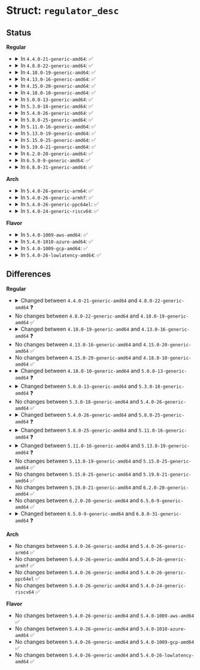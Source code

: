# Struct: <code>regulator_desc</code>

## Status
<b>Regular</b>
<ul>
<li>
<details>
<summary>In <code>4.4.0-21-generic-amd64</code>: ✅</summary>

```c
struct regulator_desc {
    const char * name;
    const char * supply_name;
    const char * of_match;
    const char * regulators_node;
    int (*)(struct device_node *, const struct regulator_desc *, struct regulator_config *) of_parse_cb;
    int id;
    bool continuous_voltage_range;
    unsigned int n_voltages;
    const struct regulator_ops * ops;
    int irq;
    enum regulator_type type;
    struct module * owner;
    unsigned int min_uV;
    unsigned int uV_step;
    unsigned int linear_min_sel;
    int fixed_uV;
    unsigned int ramp_delay;
    int min_dropout_uV;
    const struct regulator_linear_range * linear_ranges;
    int n_linear_ranges;
    const unsigned int * volt_table;
    unsigned int vsel_reg;
    unsigned int vsel_mask;
    unsigned int apply_reg;
    unsigned int apply_bit;
    unsigned int enable_reg;
    unsigned int enable_mask;
    unsigned int enable_val;
    unsigned int disable_val;
    bool enable_is_inverted;
    unsigned int bypass_reg;
    unsigned int bypass_mask;
    unsigned int bypass_val_on;
    unsigned int bypass_val_off;
    unsigned int enable_time;
    unsigned int off_on_delay;
    unsigned int (*)(unsigned int) of_map_mode;
}
```
</details>
</li>
<li>
<details>
<summary>In <code>4.8.0-22-generic-amd64</code>: ✅</summary>

```c
struct regulator_desc {
    const char * name;
    const char * supply_name;
    const char * of_match;
    const char * regulators_node;
    int (*)(struct device_node *, const struct regulator_desc *, struct regulator_config *) of_parse_cb;
    int id;
    unsigned int continuous_voltage_range;
    unsigned int n_voltages;
    const struct regulator_ops * ops;
    int irq;
    enum regulator_type type;
    struct module * owner;
    unsigned int min_uV;
    unsigned int uV_step;
    unsigned int linear_min_sel;
    int fixed_uV;
    unsigned int ramp_delay;
    int min_dropout_uV;
    const struct regulator_linear_range * linear_ranges;
    int n_linear_ranges;
    const unsigned int * volt_table;
    unsigned int vsel_reg;
    unsigned int vsel_mask;
    unsigned int csel_reg;
    unsigned int csel_mask;
    unsigned int apply_reg;
    unsigned int apply_bit;
    unsigned int enable_reg;
    unsigned int enable_mask;
    unsigned int enable_val;
    unsigned int disable_val;
    bool enable_is_inverted;
    unsigned int bypass_reg;
    unsigned int bypass_mask;
    unsigned int bypass_val_on;
    unsigned int bypass_val_off;
    unsigned int active_discharge_on;
    unsigned int active_discharge_off;
    unsigned int active_discharge_mask;
    unsigned int active_discharge_reg;
    unsigned int enable_time;
    unsigned int off_on_delay;
    unsigned int (*)(unsigned int) of_map_mode;
}
```
</details>
</li>
<li>
<details>
<summary>In <code>4.10.0-19-generic-amd64</code>: ✅</summary>

```c
struct regulator_desc {
    const char * name;
    const char * supply_name;
    const char * of_match;
    const char * regulators_node;
    int (*)(struct device_node *, const struct regulator_desc *, struct regulator_config *) of_parse_cb;
    int id;
    unsigned int continuous_voltage_range;
    unsigned int n_voltages;
    const struct regulator_ops * ops;
    int irq;
    enum regulator_type type;
    struct module * owner;
    unsigned int min_uV;
    unsigned int uV_step;
    unsigned int linear_min_sel;
    int fixed_uV;
    unsigned int ramp_delay;
    int min_dropout_uV;
    const struct regulator_linear_range * linear_ranges;
    int n_linear_ranges;
    const unsigned int * volt_table;
    unsigned int vsel_reg;
    unsigned int vsel_mask;
    unsigned int csel_reg;
    unsigned int csel_mask;
    unsigned int apply_reg;
    unsigned int apply_bit;
    unsigned int enable_reg;
    unsigned int enable_mask;
    unsigned int enable_val;
    unsigned int disable_val;
    bool enable_is_inverted;
    unsigned int bypass_reg;
    unsigned int bypass_mask;
    unsigned int bypass_val_on;
    unsigned int bypass_val_off;
    unsigned int active_discharge_on;
    unsigned int active_discharge_off;
    unsigned int active_discharge_mask;
    unsigned int active_discharge_reg;
    unsigned int enable_time;
    unsigned int off_on_delay;
    unsigned int (*)(unsigned int) of_map_mode;
}
```
</details>
</li>
<li>
<details>
<summary>In <code>4.13.0-16-generic-amd64</code>: ✅</summary>

```c
struct regulator_desc {
    const char * name;
    const char * supply_name;
    const char * of_match;
    const char * regulators_node;
    int (*)(struct device_node *, const struct regulator_desc *, struct regulator_config *) of_parse_cb;
    int id;
    unsigned int continuous_voltage_range;
    unsigned int n_voltages;
    const struct regulator_ops * ops;
    int irq;
    enum regulator_type type;
    struct module * owner;
    unsigned int min_uV;
    unsigned int uV_step;
    unsigned int linear_min_sel;
    int fixed_uV;
    unsigned int ramp_delay;
    int min_dropout_uV;
    const struct regulator_linear_range * linear_ranges;
    int n_linear_ranges;
    const unsigned int * volt_table;
    unsigned int vsel_reg;
    unsigned int vsel_mask;
    unsigned int csel_reg;
    unsigned int csel_mask;
    unsigned int apply_reg;
    unsigned int apply_bit;
    unsigned int enable_reg;
    unsigned int enable_mask;
    unsigned int enable_val;
    unsigned int disable_val;
    bool enable_is_inverted;
    unsigned int bypass_reg;
    unsigned int bypass_mask;
    unsigned int bypass_val_on;
    unsigned int bypass_val_off;
    unsigned int active_discharge_on;
    unsigned int active_discharge_off;
    unsigned int active_discharge_mask;
    unsigned int active_discharge_reg;
    unsigned int soft_start_reg;
    unsigned int soft_start_mask;
    unsigned int soft_start_val_on;
    unsigned int pull_down_reg;
    unsigned int pull_down_mask;
    unsigned int pull_down_val_on;
    unsigned int enable_time;
    unsigned int off_on_delay;
    unsigned int (*)(unsigned int) of_map_mode;
}
```
</details>
</li>
<li>
<details>
<summary>In <code>4.15.0-20-generic-amd64</code>: ✅</summary>

```c
struct regulator_desc {
    const char * name;
    const char * supply_name;
    const char * of_match;
    const char * regulators_node;
    int (*)(struct device_node *, const struct regulator_desc *, struct regulator_config *) of_parse_cb;
    int id;
    unsigned int continuous_voltage_range;
    unsigned int n_voltages;
    const struct regulator_ops * ops;
    int irq;
    enum regulator_type type;
    struct module * owner;
    unsigned int min_uV;
    unsigned int uV_step;
    unsigned int linear_min_sel;
    int fixed_uV;
    unsigned int ramp_delay;
    int min_dropout_uV;
    const struct regulator_linear_range * linear_ranges;
    int n_linear_ranges;
    const unsigned int * volt_table;
    unsigned int vsel_reg;
    unsigned int vsel_mask;
    unsigned int csel_reg;
    unsigned int csel_mask;
    unsigned int apply_reg;
    unsigned int apply_bit;
    unsigned int enable_reg;
    unsigned int enable_mask;
    unsigned int enable_val;
    unsigned int disable_val;
    bool enable_is_inverted;
    unsigned int bypass_reg;
    unsigned int bypass_mask;
    unsigned int bypass_val_on;
    unsigned int bypass_val_off;
    unsigned int active_discharge_on;
    unsigned int active_discharge_off;
    unsigned int active_discharge_mask;
    unsigned int active_discharge_reg;
    unsigned int soft_start_reg;
    unsigned int soft_start_mask;
    unsigned int soft_start_val_on;
    unsigned int pull_down_reg;
    unsigned int pull_down_mask;
    unsigned int pull_down_val_on;
    unsigned int enable_time;
    unsigned int off_on_delay;
    unsigned int (*)(unsigned int) of_map_mode;
}
```
</details>
</li>
<li>
<details>
<summary>In <code>4.18.0-10-generic-amd64</code>: ✅</summary>

```c
struct regulator_desc {
    const char * name;
    const char * supply_name;
    const char * of_match;
    const char * regulators_node;
    int (*)(struct device_node *, const struct regulator_desc *, struct regulator_config *) of_parse_cb;
    int id;
    unsigned int continuous_voltage_range;
    unsigned int n_voltages;
    const struct regulator_ops * ops;
    int irq;
    enum regulator_type type;
    struct module * owner;
    unsigned int min_uV;
    unsigned int uV_step;
    unsigned int linear_min_sel;
    int fixed_uV;
    unsigned int ramp_delay;
    int min_dropout_uV;
    const struct regulator_linear_range * linear_ranges;
    int n_linear_ranges;
    const unsigned int * volt_table;
    unsigned int vsel_reg;
    unsigned int vsel_mask;
    unsigned int csel_reg;
    unsigned int csel_mask;
    unsigned int apply_reg;
    unsigned int apply_bit;
    unsigned int enable_reg;
    unsigned int enable_mask;
    unsigned int enable_val;
    unsigned int disable_val;
    bool enable_is_inverted;
    unsigned int bypass_reg;
    unsigned int bypass_mask;
    unsigned int bypass_val_on;
    unsigned int bypass_val_off;
    unsigned int active_discharge_on;
    unsigned int active_discharge_off;
    unsigned int active_discharge_mask;
    unsigned int active_discharge_reg;
    unsigned int soft_start_reg;
    unsigned int soft_start_mask;
    unsigned int soft_start_val_on;
    unsigned int pull_down_reg;
    unsigned int pull_down_mask;
    unsigned int pull_down_val_on;
    unsigned int enable_time;
    unsigned int off_on_delay;
    unsigned int (*)(unsigned int) of_map_mode;
}
```
</details>
</li>
<li>
<details>
<summary>In <code>5.0.0-13-generic-amd64</code>: ✅</summary>

```c
struct regulator_desc {
    const char * name;
    const char * supply_name;
    const char * of_match;
    const char * regulators_node;
    int (*)(struct device_node *, const struct regulator_desc *, struct regulator_config *) of_parse_cb;
    int id;
    unsigned int continuous_voltage_range;
    unsigned int n_voltages;
    const struct regulator_ops * ops;
    int irq;
    enum regulator_type type;
    struct module * owner;
    unsigned int min_uV;
    unsigned int uV_step;
    unsigned int linear_min_sel;
    int fixed_uV;
    unsigned int ramp_delay;
    int min_dropout_uV;
    const struct regulator_linear_range * linear_ranges;
    const unsigned int * linear_range_selectors;
    int n_linear_ranges;
    const unsigned int * volt_table;
    unsigned int vsel_range_reg;
    unsigned int vsel_range_mask;
    unsigned int vsel_reg;
    unsigned int vsel_mask;
    unsigned int csel_reg;
    unsigned int csel_mask;
    unsigned int apply_reg;
    unsigned int apply_bit;
    unsigned int enable_reg;
    unsigned int enable_mask;
    unsigned int enable_val;
    unsigned int disable_val;
    bool enable_is_inverted;
    unsigned int bypass_reg;
    unsigned int bypass_mask;
    unsigned int bypass_val_on;
    unsigned int bypass_val_off;
    unsigned int active_discharge_on;
    unsigned int active_discharge_off;
    unsigned int active_discharge_mask;
    unsigned int active_discharge_reg;
    unsigned int soft_start_reg;
    unsigned int soft_start_mask;
    unsigned int soft_start_val_on;
    unsigned int pull_down_reg;
    unsigned int pull_down_mask;
    unsigned int pull_down_val_on;
    unsigned int enable_time;
    unsigned int off_on_delay;
    unsigned int (*)(unsigned int) of_map_mode;
}
```
</details>
</li>
<li>
<details>
<summary>In <code>5.3.0-18-generic-amd64</code>: ✅</summary>

```c
struct regulator_desc {
    const char * name;
    const char * supply_name;
    const char * of_match;
    const char * regulators_node;
    int (*)(struct device_node *, const struct regulator_desc *, struct regulator_config *) of_parse_cb;
    int id;
    unsigned int continuous_voltage_range;
    unsigned int n_voltages;
    unsigned int n_current_limits;
    const struct regulator_ops * ops;
    int irq;
    enum regulator_type type;
    struct module * owner;
    unsigned int min_uV;
    unsigned int uV_step;
    unsigned int linear_min_sel;
    int fixed_uV;
    unsigned int ramp_delay;
    int min_dropout_uV;
    const struct regulator_linear_range * linear_ranges;
    const unsigned int * linear_range_selectors;
    int n_linear_ranges;
    const unsigned int * volt_table;
    const unsigned int * curr_table;
    unsigned int vsel_range_reg;
    unsigned int vsel_range_mask;
    unsigned int vsel_reg;
    unsigned int vsel_mask;
    unsigned int vsel_step;
    unsigned int csel_reg;
    unsigned int csel_mask;
    unsigned int apply_reg;
    unsigned int apply_bit;
    unsigned int enable_reg;
    unsigned int enable_mask;
    unsigned int enable_val;
    unsigned int disable_val;
    bool enable_is_inverted;
    unsigned int bypass_reg;
    unsigned int bypass_mask;
    unsigned int bypass_val_on;
    unsigned int bypass_val_off;
    unsigned int active_discharge_on;
    unsigned int active_discharge_off;
    unsigned int active_discharge_mask;
    unsigned int active_discharge_reg;
    unsigned int soft_start_reg;
    unsigned int soft_start_mask;
    unsigned int soft_start_val_on;
    unsigned int pull_down_reg;
    unsigned int pull_down_mask;
    unsigned int pull_down_val_on;
    unsigned int enable_time;
    unsigned int off_on_delay;
    unsigned int (*)(unsigned int) of_map_mode;
}
```
</details>
</li>
<li>
<details>
<summary>In <code>5.4.0-26-generic-amd64</code>: ✅</summary>

```c
struct regulator_desc {
    const char * name;
    const char * supply_name;
    const char * of_match;
    const char * regulators_node;
    int (*)(struct device_node *, const struct regulator_desc *, struct regulator_config *) of_parse_cb;
    int id;
    unsigned int continuous_voltage_range;
    unsigned int n_voltages;
    unsigned int n_current_limits;
    const struct regulator_ops * ops;
    int irq;
    enum regulator_type type;
    struct module * owner;
    unsigned int min_uV;
    unsigned int uV_step;
    unsigned int linear_min_sel;
    int fixed_uV;
    unsigned int ramp_delay;
    int min_dropout_uV;
    const struct regulator_linear_range * linear_ranges;
    const unsigned int * linear_range_selectors;
    int n_linear_ranges;
    const unsigned int * volt_table;
    const unsigned int * curr_table;
    unsigned int vsel_range_reg;
    unsigned int vsel_range_mask;
    unsigned int vsel_reg;
    unsigned int vsel_mask;
    unsigned int vsel_step;
    unsigned int csel_reg;
    unsigned int csel_mask;
    unsigned int apply_reg;
    unsigned int apply_bit;
    unsigned int enable_reg;
    unsigned int enable_mask;
    unsigned int enable_val;
    unsigned int disable_val;
    bool enable_is_inverted;
    unsigned int bypass_reg;
    unsigned int bypass_mask;
    unsigned int bypass_val_on;
    unsigned int bypass_val_off;
    unsigned int active_discharge_on;
    unsigned int active_discharge_off;
    unsigned int active_discharge_mask;
    unsigned int active_discharge_reg;
    unsigned int soft_start_reg;
    unsigned int soft_start_mask;
    unsigned int soft_start_val_on;
    unsigned int pull_down_reg;
    unsigned int pull_down_mask;
    unsigned int pull_down_val_on;
    unsigned int enable_time;
    unsigned int off_on_delay;
    unsigned int (*)(unsigned int) of_map_mode;
}
```
</details>
</li>
<li>
<details>
<summary>In <code>5.8.0-25-generic-amd64</code>: ✅</summary>

```c
struct regulator_desc {
    const char * name;
    const char * supply_name;
    const char * of_match;
    const char * regulators_node;
    int (*)(struct device_node *, const struct regulator_desc *, struct regulator_config *) of_parse_cb;
    int id;
    unsigned int continuous_voltage_range;
    unsigned int n_voltages;
    unsigned int n_current_limits;
    const struct regulator_ops * ops;
    int irq;
    enum regulator_type type;
    struct module * owner;
    unsigned int min_uV;
    unsigned int uV_step;
    unsigned int linear_min_sel;
    int fixed_uV;
    unsigned int ramp_delay;
    int min_dropout_uV;
    const struct linear_range * linear_ranges;
    const unsigned int * linear_range_selectors;
    int n_linear_ranges;
    const unsigned int * volt_table;
    const unsigned int * curr_table;
    unsigned int vsel_range_reg;
    unsigned int vsel_range_mask;
    unsigned int vsel_reg;
    unsigned int vsel_mask;
    unsigned int vsel_step;
    unsigned int csel_reg;
    unsigned int csel_mask;
    unsigned int apply_reg;
    unsigned int apply_bit;
    unsigned int enable_reg;
    unsigned int enable_mask;
    unsigned int enable_val;
    unsigned int disable_val;
    bool enable_is_inverted;
    unsigned int bypass_reg;
    unsigned int bypass_mask;
    unsigned int bypass_val_on;
    unsigned int bypass_val_off;
    unsigned int active_discharge_on;
    unsigned int active_discharge_off;
    unsigned int active_discharge_mask;
    unsigned int active_discharge_reg;
    unsigned int soft_start_reg;
    unsigned int soft_start_mask;
    unsigned int soft_start_val_on;
    unsigned int pull_down_reg;
    unsigned int pull_down_mask;
    unsigned int pull_down_val_on;
    unsigned int enable_time;
    unsigned int off_on_delay;
    unsigned int (*)(unsigned int) of_map_mode;
}
```
</details>
</li>
<li>
<details>
<summary>In <code>5.11.0-16-generic-amd64</code>: ✅</summary>

```c
struct regulator_desc {
    const char * name;
    const char * supply_name;
    const char * of_match;
    bool of_match_full_name;
    const char * regulators_node;
    int (*)(struct device_node *, const struct regulator_desc *, struct regulator_config *) of_parse_cb;
    int id;
    unsigned int continuous_voltage_range;
    unsigned int n_voltages;
    unsigned int n_current_limits;
    const struct regulator_ops * ops;
    int irq;
    enum regulator_type type;
    struct module * owner;
    unsigned int min_uV;
    unsigned int uV_step;
    unsigned int linear_min_sel;
    int fixed_uV;
    unsigned int ramp_delay;
    int min_dropout_uV;
    const struct linear_range * linear_ranges;
    const unsigned int * linear_range_selectors;
    int n_linear_ranges;
    const unsigned int * volt_table;
    const unsigned int * curr_table;
    unsigned int vsel_range_reg;
    unsigned int vsel_range_mask;
    unsigned int vsel_reg;
    unsigned int vsel_mask;
    unsigned int vsel_step;
    unsigned int csel_reg;
    unsigned int csel_mask;
    unsigned int apply_reg;
    unsigned int apply_bit;
    unsigned int enable_reg;
    unsigned int enable_mask;
    unsigned int enable_val;
    unsigned int disable_val;
    bool enable_is_inverted;
    unsigned int bypass_reg;
    unsigned int bypass_mask;
    unsigned int bypass_val_on;
    unsigned int bypass_val_off;
    unsigned int active_discharge_on;
    unsigned int active_discharge_off;
    unsigned int active_discharge_mask;
    unsigned int active_discharge_reg;
    unsigned int soft_start_reg;
    unsigned int soft_start_mask;
    unsigned int soft_start_val_on;
    unsigned int pull_down_reg;
    unsigned int pull_down_mask;
    unsigned int pull_down_val_on;
    unsigned int enable_time;
    unsigned int off_on_delay;
    unsigned int poll_enabled_time;
    unsigned int (*)(unsigned int) of_map_mode;
}
```
</details>
</li>
<li>
<details>
<summary>In <code>5.13.0-19-generic-amd64</code>: ✅</summary>

```c
struct regulator_desc {
    const char * name;
    const char * supply_name;
    const char * of_match;
    bool of_match_full_name;
    const char * regulators_node;
    int (*)(struct device_node *, const struct regulator_desc *, struct regulator_config *) of_parse_cb;
    int id;
    unsigned int continuous_voltage_range;
    unsigned int n_voltages;
    unsigned int n_current_limits;
    const struct regulator_ops * ops;
    int irq;
    enum regulator_type type;
    struct module * owner;
    unsigned int min_uV;
    unsigned int uV_step;
    unsigned int linear_min_sel;
    int fixed_uV;
    unsigned int ramp_delay;
    int min_dropout_uV;
    const struct linear_range * linear_ranges;
    const unsigned int * linear_range_selectors;
    int n_linear_ranges;
    const unsigned int * volt_table;
    const unsigned int * curr_table;
    unsigned int vsel_range_reg;
    unsigned int vsel_range_mask;
    unsigned int vsel_reg;
    unsigned int vsel_mask;
    unsigned int vsel_step;
    unsigned int csel_reg;
    unsigned int csel_mask;
    unsigned int apply_reg;
    unsigned int apply_bit;
    unsigned int enable_reg;
    unsigned int enable_mask;
    unsigned int enable_val;
    unsigned int disable_val;
    bool enable_is_inverted;
    unsigned int bypass_reg;
    unsigned int bypass_mask;
    unsigned int bypass_val_on;
    unsigned int bypass_val_off;
    unsigned int active_discharge_on;
    unsigned int active_discharge_off;
    unsigned int active_discharge_mask;
    unsigned int active_discharge_reg;
    unsigned int soft_start_reg;
    unsigned int soft_start_mask;
    unsigned int soft_start_val_on;
    unsigned int pull_down_reg;
    unsigned int pull_down_mask;
    unsigned int pull_down_val_on;
    unsigned int ramp_reg;
    unsigned int ramp_mask;
    const unsigned int * ramp_delay_table;
    unsigned int n_ramp_values;
    unsigned int enable_time;
    unsigned int off_on_delay;
    unsigned int poll_enabled_time;
    unsigned int (*)(unsigned int) of_map_mode;
}
```
</details>
</li>
<li>
<details>
<summary>In <code>5.15.0-25-generic-amd64</code>: ✅</summary>

```c
struct regulator_desc {
    const char * name;
    const char * supply_name;
    const char * of_match;
    bool of_match_full_name;
    const char * regulators_node;
    int (*)(struct device_node *, const struct regulator_desc *, struct regulator_config *) of_parse_cb;
    int id;
    unsigned int continuous_voltage_range;
    unsigned int n_voltages;
    unsigned int n_current_limits;
    const struct regulator_ops * ops;
    int irq;
    enum regulator_type type;
    struct module * owner;
    unsigned int min_uV;
    unsigned int uV_step;
    unsigned int linear_min_sel;
    int fixed_uV;
    unsigned int ramp_delay;
    int min_dropout_uV;
    const struct linear_range * linear_ranges;
    const unsigned int * linear_range_selectors;
    int n_linear_ranges;
    const unsigned int * volt_table;
    const unsigned int * curr_table;
    unsigned int vsel_range_reg;
    unsigned int vsel_range_mask;
    unsigned int vsel_reg;
    unsigned int vsel_mask;
    unsigned int vsel_step;
    unsigned int csel_reg;
    unsigned int csel_mask;
    unsigned int apply_reg;
    unsigned int apply_bit;
    unsigned int enable_reg;
    unsigned int enable_mask;
    unsigned int enable_val;
    unsigned int disable_val;
    bool enable_is_inverted;
    unsigned int bypass_reg;
    unsigned int bypass_mask;
    unsigned int bypass_val_on;
    unsigned int bypass_val_off;
    unsigned int active_discharge_on;
    unsigned int active_discharge_off;
    unsigned int active_discharge_mask;
    unsigned int active_discharge_reg;
    unsigned int soft_start_reg;
    unsigned int soft_start_mask;
    unsigned int soft_start_val_on;
    unsigned int pull_down_reg;
    unsigned int pull_down_mask;
    unsigned int pull_down_val_on;
    unsigned int ramp_reg;
    unsigned int ramp_mask;
    const unsigned int * ramp_delay_table;
    unsigned int n_ramp_values;
    unsigned int enable_time;
    unsigned int off_on_delay;
    unsigned int poll_enabled_time;
    unsigned int (*)(unsigned int) of_map_mode;
}
```
</details>
</li>
<li>
<details>
<summary>In <code>5.19.0-21-generic-amd64</code>: ✅</summary>

```c
struct regulator_desc {
    const char * name;
    const char * supply_name;
    const char * of_match;
    bool of_match_full_name;
    const char * regulators_node;
    int (*)(struct device_node *, const struct regulator_desc *, struct regulator_config *) of_parse_cb;
    int id;
    unsigned int continuous_voltage_range;
    unsigned int n_voltages;
    unsigned int n_current_limits;
    const struct regulator_ops * ops;
    int irq;
    enum regulator_type type;
    struct module * owner;
    unsigned int min_uV;
    unsigned int uV_step;
    unsigned int linear_min_sel;
    int fixed_uV;
    unsigned int ramp_delay;
    int min_dropout_uV;
    const struct linear_range * linear_ranges;
    const unsigned int * linear_range_selectors;
    int n_linear_ranges;
    const unsigned int * volt_table;
    const unsigned int * curr_table;
    unsigned int vsel_range_reg;
    unsigned int vsel_range_mask;
    unsigned int vsel_reg;
    unsigned int vsel_mask;
    unsigned int vsel_step;
    unsigned int csel_reg;
    unsigned int csel_mask;
    unsigned int apply_reg;
    unsigned int apply_bit;
    unsigned int enable_reg;
    unsigned int enable_mask;
    unsigned int enable_val;
    unsigned int disable_val;
    bool enable_is_inverted;
    unsigned int bypass_reg;
    unsigned int bypass_mask;
    unsigned int bypass_val_on;
    unsigned int bypass_val_off;
    unsigned int active_discharge_on;
    unsigned int active_discharge_off;
    unsigned int active_discharge_mask;
    unsigned int active_discharge_reg;
    unsigned int soft_start_reg;
    unsigned int soft_start_mask;
    unsigned int soft_start_val_on;
    unsigned int pull_down_reg;
    unsigned int pull_down_mask;
    unsigned int pull_down_val_on;
    unsigned int ramp_reg;
    unsigned int ramp_mask;
    const unsigned int * ramp_delay_table;
    unsigned int n_ramp_values;
    unsigned int enable_time;
    unsigned int off_on_delay;
    unsigned int poll_enabled_time;
    unsigned int (*)(unsigned int) of_map_mode;
}
```
</details>
</li>
<li>
<details>
<summary>In <code>6.2.0-20-generic-amd64</code>: ✅</summary>

```c
struct regulator_desc {
    const char * name;
    const char * supply_name;
    const char * of_match;
    bool of_match_full_name;
    const char * regulators_node;
    int (*)(struct device_node *, const struct regulator_desc *, struct regulator_config *) of_parse_cb;
    int id;
    unsigned int continuous_voltage_range;
    unsigned int n_voltages;
    unsigned int n_current_limits;
    const struct regulator_ops * ops;
    int irq;
    enum regulator_type type;
    struct module * owner;
    unsigned int min_uV;
    unsigned int uV_step;
    unsigned int linear_min_sel;
    int fixed_uV;
    unsigned int ramp_delay;
    int min_dropout_uV;
    const struct linear_range * linear_ranges;
    const unsigned int * linear_range_selectors;
    int n_linear_ranges;
    const unsigned int * volt_table;
    const unsigned int * curr_table;
    unsigned int vsel_range_reg;
    unsigned int vsel_range_mask;
    unsigned int vsel_reg;
    unsigned int vsel_mask;
    unsigned int vsel_step;
    unsigned int csel_reg;
    unsigned int csel_mask;
    unsigned int apply_reg;
    unsigned int apply_bit;
    unsigned int enable_reg;
    unsigned int enable_mask;
    unsigned int enable_val;
    unsigned int disable_val;
    bool enable_is_inverted;
    unsigned int bypass_reg;
    unsigned int bypass_mask;
    unsigned int bypass_val_on;
    unsigned int bypass_val_off;
    unsigned int active_discharge_on;
    unsigned int active_discharge_off;
    unsigned int active_discharge_mask;
    unsigned int active_discharge_reg;
    unsigned int soft_start_reg;
    unsigned int soft_start_mask;
    unsigned int soft_start_val_on;
    unsigned int pull_down_reg;
    unsigned int pull_down_mask;
    unsigned int pull_down_val_on;
    unsigned int ramp_reg;
    unsigned int ramp_mask;
    const unsigned int * ramp_delay_table;
    unsigned int n_ramp_values;
    unsigned int enable_time;
    unsigned int off_on_delay;
    unsigned int poll_enabled_time;
    unsigned int (*)(unsigned int) of_map_mode;
}
```
</details>
</li>
<li>
<details>
<summary>In <code>6.5.0-9-generic-amd64</code>: ✅</summary>

```c
struct regulator_desc {
    const char * name;
    const char * supply_name;
    const char * of_match;
    bool of_match_full_name;
    const char * regulators_node;
    int (*)(struct device_node *, const struct regulator_desc *, struct regulator_config *) of_parse_cb;
    int id;
    unsigned int continuous_voltage_range;
    unsigned int n_voltages;
    unsigned int n_current_limits;
    const struct regulator_ops * ops;
    int irq;
    enum regulator_type type;
    struct module * owner;
    unsigned int min_uV;
    unsigned int uV_step;
    unsigned int linear_min_sel;
    int fixed_uV;
    unsigned int ramp_delay;
    int min_dropout_uV;
    const struct linear_range * linear_ranges;
    const unsigned int * linear_range_selectors;
    int n_linear_ranges;
    const unsigned int * volt_table;
    const unsigned int * curr_table;
    unsigned int vsel_range_reg;
    unsigned int vsel_range_mask;
    unsigned int vsel_reg;
    unsigned int vsel_mask;
    unsigned int vsel_step;
    unsigned int csel_reg;
    unsigned int csel_mask;
    unsigned int apply_reg;
    unsigned int apply_bit;
    unsigned int enable_reg;
    unsigned int enable_mask;
    unsigned int enable_val;
    unsigned int disable_val;
    bool enable_is_inverted;
    unsigned int bypass_reg;
    unsigned int bypass_mask;
    unsigned int bypass_val_on;
    unsigned int bypass_val_off;
    unsigned int active_discharge_on;
    unsigned int active_discharge_off;
    unsigned int active_discharge_mask;
    unsigned int active_discharge_reg;
    unsigned int soft_start_reg;
    unsigned int soft_start_mask;
    unsigned int soft_start_val_on;
    unsigned int pull_down_reg;
    unsigned int pull_down_mask;
    unsigned int pull_down_val_on;
    unsigned int ramp_reg;
    unsigned int ramp_mask;
    const unsigned int * ramp_delay_table;
    unsigned int n_ramp_values;
    unsigned int enable_time;
    unsigned int off_on_delay;
    unsigned int poll_enabled_time;
    unsigned int (*)(unsigned int) of_map_mode;
}
```
</details>
</li>
<li>
<details>
<summary>In <code>6.8.0-31-generic-amd64</code>: ✅</summary>

```c
struct regulator_desc {
    const char * name;
    const char * supply_name;
    const char * of_match;
    bool of_match_full_name;
    const char * regulators_node;
    int (*)(struct device_node *, const struct regulator_desc *, struct regulator_config *) of_parse_cb;
    int id;
    unsigned int continuous_voltage_range;
    unsigned int n_voltages;
    unsigned int n_current_limits;
    const struct regulator_ops * ops;
    int irq;
    enum regulator_type type;
    struct module * owner;
    unsigned int min_uV;
    unsigned int uV_step;
    unsigned int linear_min_sel;
    int fixed_uV;
    unsigned int ramp_delay;
    int min_dropout_uV;
    const struct linear_range * linear_ranges;
    const unsigned int * linear_range_selectors_bitfield;
    int n_linear_ranges;
    const unsigned int * volt_table;
    const unsigned int * curr_table;
    unsigned int vsel_range_reg;
    unsigned int vsel_range_mask;
    unsigned int vsel_reg;
    unsigned int vsel_mask;
    unsigned int vsel_step;
    unsigned int csel_reg;
    unsigned int csel_mask;
    unsigned int apply_reg;
    unsigned int apply_bit;
    unsigned int enable_reg;
    unsigned int enable_mask;
    unsigned int enable_val;
    unsigned int disable_val;
    bool enable_is_inverted;
    unsigned int bypass_reg;
    unsigned int bypass_mask;
    unsigned int bypass_val_on;
    unsigned int bypass_val_off;
    unsigned int active_discharge_on;
    unsigned int active_discharge_off;
    unsigned int active_discharge_mask;
    unsigned int active_discharge_reg;
    unsigned int soft_start_reg;
    unsigned int soft_start_mask;
    unsigned int soft_start_val_on;
    unsigned int pull_down_reg;
    unsigned int pull_down_mask;
    unsigned int pull_down_val_on;
    unsigned int ramp_reg;
    unsigned int ramp_mask;
    const unsigned int * ramp_delay_table;
    unsigned int n_ramp_values;
    unsigned int enable_time;
    unsigned int off_on_delay;
    unsigned int poll_enabled_time;
    unsigned int (*)(unsigned int) of_map_mode;
}
```
</details>
</li>
</ul>
<b>Arch</b>
<ul>
<li>
<details>
<summary>In <code>5.4.0-26-generic-arm64</code>: ✅</summary>

```c
struct regulator_desc {
    const char * name;
    const char * supply_name;
    const char * of_match;
    const char * regulators_node;
    int (*)(struct device_node *, const struct regulator_desc *, struct regulator_config *) of_parse_cb;
    int id;
    unsigned int continuous_voltage_range;
    unsigned int n_voltages;
    unsigned int n_current_limits;
    const struct regulator_ops * ops;
    int irq;
    enum regulator_type type;
    struct module * owner;
    unsigned int min_uV;
    unsigned int uV_step;
    unsigned int linear_min_sel;
    int fixed_uV;
    unsigned int ramp_delay;
    int min_dropout_uV;
    const struct regulator_linear_range * linear_ranges;
    const unsigned int * linear_range_selectors;
    int n_linear_ranges;
    const unsigned int * volt_table;
    const unsigned int * curr_table;
    unsigned int vsel_range_reg;
    unsigned int vsel_range_mask;
    unsigned int vsel_reg;
    unsigned int vsel_mask;
    unsigned int vsel_step;
    unsigned int csel_reg;
    unsigned int csel_mask;
    unsigned int apply_reg;
    unsigned int apply_bit;
    unsigned int enable_reg;
    unsigned int enable_mask;
    unsigned int enable_val;
    unsigned int disable_val;
    bool enable_is_inverted;
    unsigned int bypass_reg;
    unsigned int bypass_mask;
    unsigned int bypass_val_on;
    unsigned int bypass_val_off;
    unsigned int active_discharge_on;
    unsigned int active_discharge_off;
    unsigned int active_discharge_mask;
    unsigned int active_discharge_reg;
    unsigned int soft_start_reg;
    unsigned int soft_start_mask;
    unsigned int soft_start_val_on;
    unsigned int pull_down_reg;
    unsigned int pull_down_mask;
    unsigned int pull_down_val_on;
    unsigned int enable_time;
    unsigned int off_on_delay;
    unsigned int (*)(unsigned int) of_map_mode;
}
```
</details>
</li>
<li>
<details>
<summary>In <code>5.4.0-26-generic-armhf</code>: ✅</summary>

```c
struct regulator_desc {
    const char * name;
    const char * supply_name;
    const char * of_match;
    const char * regulators_node;
    int (*)(struct device_node *, const struct regulator_desc *, struct regulator_config *) of_parse_cb;
    int id;
    unsigned int continuous_voltage_range;
    unsigned int n_voltages;
    unsigned int n_current_limits;
    const struct regulator_ops * ops;
    int irq;
    enum regulator_type type;
    struct module * owner;
    unsigned int min_uV;
    unsigned int uV_step;
    unsigned int linear_min_sel;
    int fixed_uV;
    unsigned int ramp_delay;
    int min_dropout_uV;
    const struct regulator_linear_range * linear_ranges;
    const unsigned int * linear_range_selectors;
    int n_linear_ranges;
    const unsigned int * volt_table;
    const unsigned int * curr_table;
    unsigned int vsel_range_reg;
    unsigned int vsel_range_mask;
    unsigned int vsel_reg;
    unsigned int vsel_mask;
    unsigned int vsel_step;
    unsigned int csel_reg;
    unsigned int csel_mask;
    unsigned int apply_reg;
    unsigned int apply_bit;
    unsigned int enable_reg;
    unsigned int enable_mask;
    unsigned int enable_val;
    unsigned int disable_val;
    bool enable_is_inverted;
    unsigned int bypass_reg;
    unsigned int bypass_mask;
    unsigned int bypass_val_on;
    unsigned int bypass_val_off;
    unsigned int active_discharge_on;
    unsigned int active_discharge_off;
    unsigned int active_discharge_mask;
    unsigned int active_discharge_reg;
    unsigned int soft_start_reg;
    unsigned int soft_start_mask;
    unsigned int soft_start_val_on;
    unsigned int pull_down_reg;
    unsigned int pull_down_mask;
    unsigned int pull_down_val_on;
    unsigned int enable_time;
    unsigned int off_on_delay;
    unsigned int (*)(unsigned int) of_map_mode;
}
```
</details>
</li>
<li>
<details>
<summary>In <code>5.4.0-26-generic-ppc64el</code>: ✅</summary>

```c
struct regulator_desc {
    const char * name;
    const char * supply_name;
    const char * of_match;
    const char * regulators_node;
    int (*)(struct device_node *, const struct regulator_desc *, struct regulator_config *) of_parse_cb;
    int id;
    unsigned int continuous_voltage_range;
    unsigned int n_voltages;
    unsigned int n_current_limits;
    const struct regulator_ops * ops;
    int irq;
    enum regulator_type type;
    struct module * owner;
    unsigned int min_uV;
    unsigned int uV_step;
    unsigned int linear_min_sel;
    int fixed_uV;
    unsigned int ramp_delay;
    int min_dropout_uV;
    const struct regulator_linear_range * linear_ranges;
    const unsigned int * linear_range_selectors;
    int n_linear_ranges;
    const unsigned int * volt_table;
    const unsigned int * curr_table;
    unsigned int vsel_range_reg;
    unsigned int vsel_range_mask;
    unsigned int vsel_reg;
    unsigned int vsel_mask;
    unsigned int vsel_step;
    unsigned int csel_reg;
    unsigned int csel_mask;
    unsigned int apply_reg;
    unsigned int apply_bit;
    unsigned int enable_reg;
    unsigned int enable_mask;
    unsigned int enable_val;
    unsigned int disable_val;
    bool enable_is_inverted;
    unsigned int bypass_reg;
    unsigned int bypass_mask;
    unsigned int bypass_val_on;
    unsigned int bypass_val_off;
    unsigned int active_discharge_on;
    unsigned int active_discharge_off;
    unsigned int active_discharge_mask;
    unsigned int active_discharge_reg;
    unsigned int soft_start_reg;
    unsigned int soft_start_mask;
    unsigned int soft_start_val_on;
    unsigned int pull_down_reg;
    unsigned int pull_down_mask;
    unsigned int pull_down_val_on;
    unsigned int enable_time;
    unsigned int off_on_delay;
    unsigned int (*)(unsigned int) of_map_mode;
}
```
</details>
</li>
<li>
<details>
<summary>In <code>5.4.0-24-generic-riscv64</code>: ✅</summary>

```c
struct regulator_desc {
    const char * name;
    const char * supply_name;
    const char * of_match;
    const char * regulators_node;
    int (*)(struct device_node *, const struct regulator_desc *, struct regulator_config *) of_parse_cb;
    int id;
    unsigned int continuous_voltage_range;
    unsigned int n_voltages;
    unsigned int n_current_limits;
    const struct regulator_ops * ops;
    int irq;
    enum regulator_type type;
    struct module * owner;
    unsigned int min_uV;
    unsigned int uV_step;
    unsigned int linear_min_sel;
    int fixed_uV;
    unsigned int ramp_delay;
    int min_dropout_uV;
    const struct regulator_linear_range * linear_ranges;
    const unsigned int * linear_range_selectors;
    int n_linear_ranges;
    const unsigned int * volt_table;
    const unsigned int * curr_table;
    unsigned int vsel_range_reg;
    unsigned int vsel_range_mask;
    unsigned int vsel_reg;
    unsigned int vsel_mask;
    unsigned int vsel_step;
    unsigned int csel_reg;
    unsigned int csel_mask;
    unsigned int apply_reg;
    unsigned int apply_bit;
    unsigned int enable_reg;
    unsigned int enable_mask;
    unsigned int enable_val;
    unsigned int disable_val;
    bool enable_is_inverted;
    unsigned int bypass_reg;
    unsigned int bypass_mask;
    unsigned int bypass_val_on;
    unsigned int bypass_val_off;
    unsigned int active_discharge_on;
    unsigned int active_discharge_off;
    unsigned int active_discharge_mask;
    unsigned int active_discharge_reg;
    unsigned int soft_start_reg;
    unsigned int soft_start_mask;
    unsigned int soft_start_val_on;
    unsigned int pull_down_reg;
    unsigned int pull_down_mask;
    unsigned int pull_down_val_on;
    unsigned int enable_time;
    unsigned int off_on_delay;
    unsigned int (*)(unsigned int) of_map_mode;
}
```
</details>
</li>
</ul>
<b>Flavor</b>
<ul>
<li>
<details>
<summary>In <code>5.4.0-1009-aws-amd64</code>: ✅</summary>

```c
struct regulator_desc {
    const char * name;
    const char * supply_name;
    const char * of_match;
    const char * regulators_node;
    int (*)(struct device_node *, const struct regulator_desc *, struct regulator_config *) of_parse_cb;
    int id;
    unsigned int continuous_voltage_range;
    unsigned int n_voltages;
    unsigned int n_current_limits;
    const struct regulator_ops * ops;
    int irq;
    enum regulator_type type;
    struct module * owner;
    unsigned int min_uV;
    unsigned int uV_step;
    unsigned int linear_min_sel;
    int fixed_uV;
    unsigned int ramp_delay;
    int min_dropout_uV;
    const struct regulator_linear_range * linear_ranges;
    const unsigned int * linear_range_selectors;
    int n_linear_ranges;
    const unsigned int * volt_table;
    const unsigned int * curr_table;
    unsigned int vsel_range_reg;
    unsigned int vsel_range_mask;
    unsigned int vsel_reg;
    unsigned int vsel_mask;
    unsigned int vsel_step;
    unsigned int csel_reg;
    unsigned int csel_mask;
    unsigned int apply_reg;
    unsigned int apply_bit;
    unsigned int enable_reg;
    unsigned int enable_mask;
    unsigned int enable_val;
    unsigned int disable_val;
    bool enable_is_inverted;
    unsigned int bypass_reg;
    unsigned int bypass_mask;
    unsigned int bypass_val_on;
    unsigned int bypass_val_off;
    unsigned int active_discharge_on;
    unsigned int active_discharge_off;
    unsigned int active_discharge_mask;
    unsigned int active_discharge_reg;
    unsigned int soft_start_reg;
    unsigned int soft_start_mask;
    unsigned int soft_start_val_on;
    unsigned int pull_down_reg;
    unsigned int pull_down_mask;
    unsigned int pull_down_val_on;
    unsigned int enable_time;
    unsigned int off_on_delay;
    unsigned int (*)(unsigned int) of_map_mode;
}
```
</details>
</li>
<li>
<details>
<summary>In <code>5.4.0-1010-azure-amd64</code>: ✅</summary>

```c
struct regulator_desc {
    const char * name;
    const char * supply_name;
    const char * of_match;
    const char * regulators_node;
    int (*)(struct device_node *, const struct regulator_desc *, struct regulator_config *) of_parse_cb;
    int id;
    unsigned int continuous_voltage_range;
    unsigned int n_voltages;
    unsigned int n_current_limits;
    const struct regulator_ops * ops;
    int irq;
    enum regulator_type type;
    struct module * owner;
    unsigned int min_uV;
    unsigned int uV_step;
    unsigned int linear_min_sel;
    int fixed_uV;
    unsigned int ramp_delay;
    int min_dropout_uV;
    const struct regulator_linear_range * linear_ranges;
    const unsigned int * linear_range_selectors;
    int n_linear_ranges;
    const unsigned int * volt_table;
    const unsigned int * curr_table;
    unsigned int vsel_range_reg;
    unsigned int vsel_range_mask;
    unsigned int vsel_reg;
    unsigned int vsel_mask;
    unsigned int vsel_step;
    unsigned int csel_reg;
    unsigned int csel_mask;
    unsigned int apply_reg;
    unsigned int apply_bit;
    unsigned int enable_reg;
    unsigned int enable_mask;
    unsigned int enable_val;
    unsigned int disable_val;
    bool enable_is_inverted;
    unsigned int bypass_reg;
    unsigned int bypass_mask;
    unsigned int bypass_val_on;
    unsigned int bypass_val_off;
    unsigned int active_discharge_on;
    unsigned int active_discharge_off;
    unsigned int active_discharge_mask;
    unsigned int active_discharge_reg;
    unsigned int soft_start_reg;
    unsigned int soft_start_mask;
    unsigned int soft_start_val_on;
    unsigned int pull_down_reg;
    unsigned int pull_down_mask;
    unsigned int pull_down_val_on;
    unsigned int enable_time;
    unsigned int off_on_delay;
    unsigned int (*)(unsigned int) of_map_mode;
}
```
</details>
</li>
<li>
<details>
<summary>In <code>5.4.0-1009-gcp-amd64</code>: ✅</summary>

```c
struct regulator_desc {
    const char * name;
    const char * supply_name;
    const char * of_match;
    const char * regulators_node;
    int (*)(struct device_node *, const struct regulator_desc *, struct regulator_config *) of_parse_cb;
    int id;
    unsigned int continuous_voltage_range;
    unsigned int n_voltages;
    unsigned int n_current_limits;
    const struct regulator_ops * ops;
    int irq;
    enum regulator_type type;
    struct module * owner;
    unsigned int min_uV;
    unsigned int uV_step;
    unsigned int linear_min_sel;
    int fixed_uV;
    unsigned int ramp_delay;
    int min_dropout_uV;
    const struct regulator_linear_range * linear_ranges;
    const unsigned int * linear_range_selectors;
    int n_linear_ranges;
    const unsigned int * volt_table;
    const unsigned int * curr_table;
    unsigned int vsel_range_reg;
    unsigned int vsel_range_mask;
    unsigned int vsel_reg;
    unsigned int vsel_mask;
    unsigned int vsel_step;
    unsigned int csel_reg;
    unsigned int csel_mask;
    unsigned int apply_reg;
    unsigned int apply_bit;
    unsigned int enable_reg;
    unsigned int enable_mask;
    unsigned int enable_val;
    unsigned int disable_val;
    bool enable_is_inverted;
    unsigned int bypass_reg;
    unsigned int bypass_mask;
    unsigned int bypass_val_on;
    unsigned int bypass_val_off;
    unsigned int active_discharge_on;
    unsigned int active_discharge_off;
    unsigned int active_discharge_mask;
    unsigned int active_discharge_reg;
    unsigned int soft_start_reg;
    unsigned int soft_start_mask;
    unsigned int soft_start_val_on;
    unsigned int pull_down_reg;
    unsigned int pull_down_mask;
    unsigned int pull_down_val_on;
    unsigned int enable_time;
    unsigned int off_on_delay;
    unsigned int (*)(unsigned int) of_map_mode;
}
```
</details>
</li>
<li>
<details>
<summary>In <code>5.4.0-26-lowlatency-amd64</code>: ✅</summary>

```c
struct regulator_desc {
    const char * name;
    const char * supply_name;
    const char * of_match;
    const char * regulators_node;
    int (*)(struct device_node *, const struct regulator_desc *, struct regulator_config *) of_parse_cb;
    int id;
    unsigned int continuous_voltage_range;
    unsigned int n_voltages;
    unsigned int n_current_limits;
    const struct regulator_ops * ops;
    int irq;
    enum regulator_type type;
    struct module * owner;
    unsigned int min_uV;
    unsigned int uV_step;
    unsigned int linear_min_sel;
    int fixed_uV;
    unsigned int ramp_delay;
    int min_dropout_uV;
    const struct regulator_linear_range * linear_ranges;
    const unsigned int * linear_range_selectors;
    int n_linear_ranges;
    const unsigned int * volt_table;
    const unsigned int * curr_table;
    unsigned int vsel_range_reg;
    unsigned int vsel_range_mask;
    unsigned int vsel_reg;
    unsigned int vsel_mask;
    unsigned int vsel_step;
    unsigned int csel_reg;
    unsigned int csel_mask;
    unsigned int apply_reg;
    unsigned int apply_bit;
    unsigned int enable_reg;
    unsigned int enable_mask;
    unsigned int enable_val;
    unsigned int disable_val;
    bool enable_is_inverted;
    unsigned int bypass_reg;
    unsigned int bypass_mask;
    unsigned int bypass_val_on;
    unsigned int bypass_val_off;
    unsigned int active_discharge_on;
    unsigned int active_discharge_off;
    unsigned int active_discharge_mask;
    unsigned int active_discharge_reg;
    unsigned int soft_start_reg;
    unsigned int soft_start_mask;
    unsigned int soft_start_val_on;
    unsigned int pull_down_reg;
    unsigned int pull_down_mask;
    unsigned int pull_down_val_on;
    unsigned int enable_time;
    unsigned int off_on_delay;
    unsigned int (*)(unsigned int) of_map_mode;
}
```
</details>
</li>
</ul>

## Differences
<b>Regular</b>
<ul>
<li>
<details>
<summary>Changed between <code>4.4.0-21-generic-amd64</code> and <code>4.8.0-22-generic-amd64</code> ❓</summary>
<ul>
<li>
<b>Field added. </b>
<code>unsigned int csel_reg</code>
</li>
<li>
<b>Field added. </b>
<code>unsigned int csel_mask</code>
</li>
<li>
<b>Field added. </b>
<code>unsigned int active_discharge_on</code>
</li>
<li>
<b>Field added. </b>
<code>unsigned int active_discharge_off</code>
</li>
<li>
<b>Field added. </b>
<code>unsigned int active_discharge_mask</code>
</li>
<li>
<b>Field added. </b>
<code>unsigned int active_discharge_reg</code>
</li>
<li>
<b>Field type changed. </b>
<code>bool continuous_voltage_range</code> ➡️ <code>unsigned int continuous_voltage_range</code>
</li>
</ul>
</details>
</li>
<li>
No changes between <code>4.8.0-22-generic-amd64</code> and <code>4.10.0-19-generic-amd64</code> ✅
</li>
<li>
<details>
<summary>Changed between <code>4.10.0-19-generic-amd64</code> and <code>4.13.0-16-generic-amd64</code> ❓</summary>
<ul>
<li>
<b>Field added. </b>
<code>unsigned int soft_start_reg</code>
</li>
<li>
<b>Field added. </b>
<code>unsigned int soft_start_mask</code>
</li>
<li>
<b>Field added. </b>
<code>unsigned int soft_start_val_on</code>
</li>
<li>
<b>Field added. </b>
<code>unsigned int pull_down_reg</code>
</li>
<li>
<b>Field added. </b>
<code>unsigned int pull_down_mask</code>
</li>
<li>
<b>Field added. </b>
<code>unsigned int pull_down_val_on</code>
</li>
</ul>
</details>
</li>
<li>
No changes between <code>4.13.0-16-generic-amd64</code> and <code>4.15.0-20-generic-amd64</code> ✅
</li>
<li>
No changes between <code>4.15.0-20-generic-amd64</code> and <code>4.18.0-10-generic-amd64</code> ✅
</li>
<li>
<details>
<summary>Changed between <code>4.18.0-10-generic-amd64</code> and <code>5.0.0-13-generic-amd64</code> ❓</summary>
<ul>
<li>
<b>Field added. </b>
<code>const unsigned int * linear_range_selectors</code>
</li>
<li>
<b>Field added. </b>
<code>unsigned int vsel_range_reg</code>
</li>
<li>
<b>Field added. </b>
<code>unsigned int vsel_range_mask</code>
</li>
</ul>
</details>
</li>
<li>
<details>
<summary>Changed between <code>5.0.0-13-generic-amd64</code> and <code>5.3.0-18-generic-amd64</code> ❓</summary>
<ul>
<li>
<b>Field added. </b>
<code>unsigned int n_current_limits</code>
</li>
<li>
<b>Field added. </b>
<code>const unsigned int * curr_table</code>
</li>
<li>
<b>Field added. </b>
<code>unsigned int vsel_step</code>
</li>
</ul>
</details>
</li>
<li>
No changes between <code>5.3.0-18-generic-amd64</code> and <code>5.4.0-26-generic-amd64</code> ✅
</li>
<li>
<details>
<summary>Changed between <code>5.4.0-26-generic-amd64</code> and <code>5.8.0-25-generic-amd64</code> ❓</summary>
<ul>
<li>
<b>Field type changed. </b>
<code>const struct regulator_linear_range * linear_ranges</code> ➡️ <code>const struct linear_range * linear_ranges</code>
</li>
</ul>
</details>
</li>
<li>
<details>
<summary>Changed between <code>5.8.0-25-generic-amd64</code> and <code>5.11.0-16-generic-amd64</code> ❓</summary>
<ul>
<li>
<b>Field added. </b>
<code>bool of_match_full_name</code>
</li>
<li>
<b>Field added. </b>
<code>unsigned int poll_enabled_time</code>
</li>
</ul>
</details>
</li>
<li>
<details>
<summary>Changed between <code>5.11.0-16-generic-amd64</code> and <code>5.13.0-19-generic-amd64</code> ❓</summary>
<ul>
<li>
<b>Field added. </b>
<code>unsigned int ramp_reg</code>
</li>
<li>
<b>Field added. </b>
<code>unsigned int ramp_mask</code>
</li>
<li>
<b>Field added. </b>
<code>const unsigned int * ramp_delay_table</code>
</li>
<li>
<b>Field added. </b>
<code>unsigned int n_ramp_values</code>
</li>
</ul>
</details>
</li>
<li>
No changes between <code>5.13.0-19-generic-amd64</code> and <code>5.15.0-25-generic-amd64</code> ✅
</li>
<li>
No changes between <code>5.15.0-25-generic-amd64</code> and <code>5.19.0-21-generic-amd64</code> ✅
</li>
<li>
No changes between <code>5.19.0-21-generic-amd64</code> and <code>6.2.0-20-generic-amd64</code> ✅
</li>
<li>
No changes between <code>6.2.0-20-generic-amd64</code> and <code>6.5.0-9-generic-amd64</code> ✅
</li>
<li>
<details>
<summary>Changed between <code>6.5.0-9-generic-amd64</code> and <code>6.8.0-31-generic-amd64</code> ❓</summary>
<ul>
<li>
<b>Field added. </b>
<code>const unsigned int * linear_range_selectors_bitfield</code>
</li>
<li>
<b>Field removed. </b>
<code>const unsigned int * linear_range_selectors</code>
</li>
</ul>
</details>
</li>
</ul>
<b>Arch</b>
<ul>
<li>
No changes between <code>5.4.0-26-generic-amd64</code> and <code>5.4.0-26-generic-arm64</code> ✅
</li>
<li>
No changes between <code>5.4.0-26-generic-amd64</code> and <code>5.4.0-26-generic-armhf</code> ✅
</li>
<li>
No changes between <code>5.4.0-26-generic-amd64</code> and <code>5.4.0-26-generic-ppc64el</code> ✅
</li>
<li>
No changes between <code>5.4.0-26-generic-amd64</code> and <code>5.4.0-24-generic-riscv64</code> ✅
</li>
</ul>
<b>Flavor</b>
<ul>
<li>
No changes between <code>5.4.0-26-generic-amd64</code> and <code>5.4.0-1009-aws-amd64</code> ✅
</li>
<li>
No changes between <code>5.4.0-26-generic-amd64</code> and <code>5.4.0-1010-azure-amd64</code> ✅
</li>
<li>
No changes between <code>5.4.0-26-generic-amd64</code> and <code>5.4.0-1009-gcp-amd64</code> ✅
</li>
<li>
No changes between <code>5.4.0-26-generic-amd64</code> and <code>5.4.0-26-lowlatency-amd64</code> ✅
</li>
</ul>
